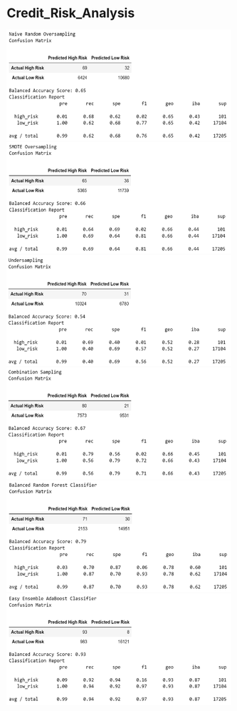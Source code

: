 # Credit_Risk_Analysis


<img src="https://github.com/dschul01/Credit_Risk_Analysis/blob/main/Images/Naive_Random_Oversampling.png" width="600" height="250">

<img src="https://github.com/dschul01/Credit_Risk_Analysis/blob/main/Images/SMOTE_Oversampling.png" width="600" height="250">

<img src="https://github.com/dschul01/Credit_Risk_Analysis/blob/main/Images/Undersampling.png" width="600" height="250">

<img src="https://github.com/dschul01/Credit_Risk_Analysis/blob/main/Images/Combination_Sampling.png" width="600" height="250">

<img src="https://github.com/dschul01/Credit_Risk_Analysis/blob/main/Images/Balanced_Random_Forest_Classifier.png" width="600" height="250">

<img src="https://github.com/dschul01/Credit_Risk_Analysis/blob/main/Images/Easy_Ensemble_AdaBoost_Classifier.png" width="600" height="250">
